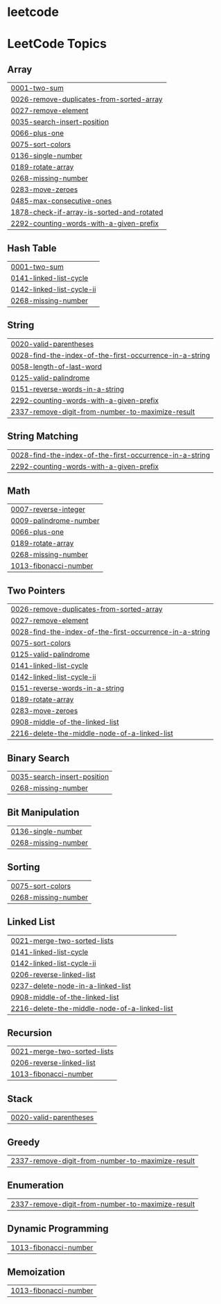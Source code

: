 # leetcode
<!---LeetCode Topics Start-->
# LeetCode Topics
## Array
|  |
| ------- |
| [0001-two-sum](https://github.com/ktechbyte/leetcode/tree/master/0001-two-sum) |
| [0026-remove-duplicates-from-sorted-array](https://github.com/ktechbyte/leetcode/tree/master/0026-remove-duplicates-from-sorted-array) |
| [0027-remove-element](https://github.com/ktechbyte/leetcode/tree/master/0027-remove-element) |
| [0035-search-insert-position](https://github.com/ktechbyte/leetcode/tree/master/0035-search-insert-position) |
| [0066-plus-one](https://github.com/ktechbyte/leetcode/tree/master/0066-plus-one) |
| [0075-sort-colors](https://github.com/ktechbyte/leetcode/tree/master/0075-sort-colors) |
| [0136-single-number](https://github.com/ktechbyte/leetcode/tree/master/0136-single-number) |
| [0189-rotate-array](https://github.com/ktechbyte/leetcode/tree/master/0189-rotate-array) |
| [0268-missing-number](https://github.com/ktechbyte/leetcode/tree/master/0268-missing-number) |
| [0283-move-zeroes](https://github.com/ktechbyte/leetcode/tree/master/0283-move-zeroes) |
| [0485-max-consecutive-ones](https://github.com/ktechbyte/leetcode/tree/master/0485-max-consecutive-ones) |
| [1878-check-if-array-is-sorted-and-rotated](https://github.com/ktechbyte/leetcode/tree/master/1878-check-if-array-is-sorted-and-rotated) |
| [2292-counting-words-with-a-given-prefix](https://github.com/ktechbyte/leetcode/tree/master/2292-counting-words-with-a-given-prefix) |
## Hash Table
|  |
| ------- |
| [0001-two-sum](https://github.com/ktechbyte/leetcode/tree/master/0001-two-sum) |
| [0141-linked-list-cycle](https://github.com/ktechbyte/leetcode/tree/master/0141-linked-list-cycle) |
| [0142-linked-list-cycle-ii](https://github.com/ktechbyte/leetcode/tree/master/0142-linked-list-cycle-ii) |
| [0268-missing-number](https://github.com/ktechbyte/leetcode/tree/master/0268-missing-number) |
## String
|  |
| ------- |
| [0020-valid-parentheses](https://github.com/ktechbyte/leetcode/tree/master/0020-valid-parentheses) |
| [0028-find-the-index-of-the-first-occurrence-in-a-string](https://github.com/ktechbyte/leetcode/tree/master/0028-find-the-index-of-the-first-occurrence-in-a-string) |
| [0058-length-of-last-word](https://github.com/ktechbyte/leetcode/tree/master/0058-length-of-last-word) |
| [0125-valid-palindrome](https://github.com/ktechbyte/leetcode/tree/master/0125-valid-palindrome) |
| [0151-reverse-words-in-a-string](https://github.com/ktechbyte/leetcode/tree/master/0151-reverse-words-in-a-string) |
| [2292-counting-words-with-a-given-prefix](https://github.com/ktechbyte/leetcode/tree/master/2292-counting-words-with-a-given-prefix) |
| [2337-remove-digit-from-number-to-maximize-result](https://github.com/ktechbyte/leetcode/tree/master/2337-remove-digit-from-number-to-maximize-result) |
## String Matching
|  |
| ------- |
| [0028-find-the-index-of-the-first-occurrence-in-a-string](https://github.com/ktechbyte/leetcode/tree/master/0028-find-the-index-of-the-first-occurrence-in-a-string) |
| [2292-counting-words-with-a-given-prefix](https://github.com/ktechbyte/leetcode/tree/master/2292-counting-words-with-a-given-prefix) |
## Math
|  |
| ------- |
| [0007-reverse-integer](https://github.com/ktechbyte/leetcode/tree/master/0007-reverse-integer) |
| [0009-palindrome-number](https://github.com/ktechbyte/leetcode/tree/master/0009-palindrome-number) |
| [0066-plus-one](https://github.com/ktechbyte/leetcode/tree/master/0066-plus-one) |
| [0189-rotate-array](https://github.com/ktechbyte/leetcode/tree/master/0189-rotate-array) |
| [0268-missing-number](https://github.com/ktechbyte/leetcode/tree/master/0268-missing-number) |
| [1013-fibonacci-number](https://github.com/ktechbyte/leetcode/tree/master/1013-fibonacci-number) |
## Two Pointers
|  |
| ------- |
| [0026-remove-duplicates-from-sorted-array](https://github.com/ktechbyte/leetcode/tree/master/0026-remove-duplicates-from-sorted-array) |
| [0027-remove-element](https://github.com/ktechbyte/leetcode/tree/master/0027-remove-element) |
| [0028-find-the-index-of-the-first-occurrence-in-a-string](https://github.com/ktechbyte/leetcode/tree/master/0028-find-the-index-of-the-first-occurrence-in-a-string) |
| [0075-sort-colors](https://github.com/ktechbyte/leetcode/tree/master/0075-sort-colors) |
| [0125-valid-palindrome](https://github.com/ktechbyte/leetcode/tree/master/0125-valid-palindrome) |
| [0141-linked-list-cycle](https://github.com/ktechbyte/leetcode/tree/master/0141-linked-list-cycle) |
| [0142-linked-list-cycle-ii](https://github.com/ktechbyte/leetcode/tree/master/0142-linked-list-cycle-ii) |
| [0151-reverse-words-in-a-string](https://github.com/ktechbyte/leetcode/tree/master/0151-reverse-words-in-a-string) |
| [0189-rotate-array](https://github.com/ktechbyte/leetcode/tree/master/0189-rotate-array) |
| [0283-move-zeroes](https://github.com/ktechbyte/leetcode/tree/master/0283-move-zeroes) |
| [0908-middle-of-the-linked-list](https://github.com/ktechbyte/leetcode/tree/master/0908-middle-of-the-linked-list) |
| [2216-delete-the-middle-node-of-a-linked-list](https://github.com/ktechbyte/leetcode/tree/master/2216-delete-the-middle-node-of-a-linked-list) |
## Binary Search
|  |
| ------- |
| [0035-search-insert-position](https://github.com/ktechbyte/leetcode/tree/master/0035-search-insert-position) |
| [0268-missing-number](https://github.com/ktechbyte/leetcode/tree/master/0268-missing-number) |
## Bit Manipulation
|  |
| ------- |
| [0136-single-number](https://github.com/ktechbyte/leetcode/tree/master/0136-single-number) |
| [0268-missing-number](https://github.com/ktechbyte/leetcode/tree/master/0268-missing-number) |
## Sorting
|  |
| ------- |
| [0075-sort-colors](https://github.com/ktechbyte/leetcode/tree/master/0075-sort-colors) |
| [0268-missing-number](https://github.com/ktechbyte/leetcode/tree/master/0268-missing-number) |
## Linked List
|  |
| ------- |
| [0021-merge-two-sorted-lists](https://github.com/ktechbyte/leetcode/tree/master/0021-merge-two-sorted-lists) |
| [0141-linked-list-cycle](https://github.com/ktechbyte/leetcode/tree/master/0141-linked-list-cycle) |
| [0142-linked-list-cycle-ii](https://github.com/ktechbyte/leetcode/tree/master/0142-linked-list-cycle-ii) |
| [0206-reverse-linked-list](https://github.com/ktechbyte/leetcode/tree/master/0206-reverse-linked-list) |
| [0237-delete-node-in-a-linked-list](https://github.com/ktechbyte/leetcode/tree/master/0237-delete-node-in-a-linked-list) |
| [0908-middle-of-the-linked-list](https://github.com/ktechbyte/leetcode/tree/master/0908-middle-of-the-linked-list) |
| [2216-delete-the-middle-node-of-a-linked-list](https://github.com/ktechbyte/leetcode/tree/master/2216-delete-the-middle-node-of-a-linked-list) |
## Recursion
|  |
| ------- |
| [0021-merge-two-sorted-lists](https://github.com/ktechbyte/leetcode/tree/master/0021-merge-two-sorted-lists) |
| [0206-reverse-linked-list](https://github.com/ktechbyte/leetcode/tree/master/0206-reverse-linked-list) |
| [1013-fibonacci-number](https://github.com/ktechbyte/leetcode/tree/master/1013-fibonacci-number) |
## Stack
|  |
| ------- |
| [0020-valid-parentheses](https://github.com/ktechbyte/leetcode/tree/master/0020-valid-parentheses) |
## Greedy
|  |
| ------- |
| [2337-remove-digit-from-number-to-maximize-result](https://github.com/ktechbyte/leetcode/tree/master/2337-remove-digit-from-number-to-maximize-result) |
## Enumeration
|  |
| ------- |
| [2337-remove-digit-from-number-to-maximize-result](https://github.com/ktechbyte/leetcode/tree/master/2337-remove-digit-from-number-to-maximize-result) |
## Dynamic Programming
|  |
| ------- |
| [1013-fibonacci-number](https://github.com/ktechbyte/leetcode/tree/master/1013-fibonacci-number) |
## Memoization
|  |
| ------- |
| [1013-fibonacci-number](https://github.com/ktechbyte/leetcode/tree/master/1013-fibonacci-number) |
<!---LeetCode Topics End-->